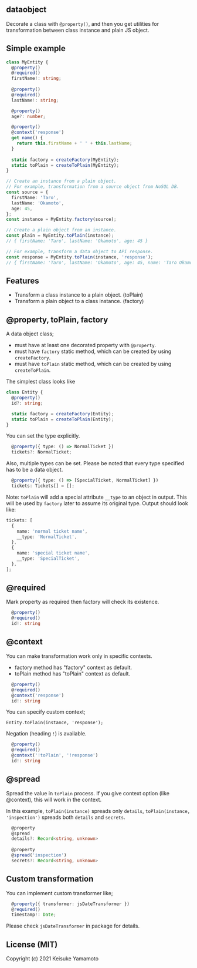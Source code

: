 dataobject
------------

Decorate a class with `@property()`, and then you get utilities for transformation between
class instance and plain JS object.

## Simple example

```typescript
class MyEntity {
  @property()
  @required()
  firstName!: string;
  
  @property()
  @required()
  lastName!: string;

  @property()
  age?: number;

  @property()
  @context('response')
  get name() {
    return this.firstName + ' ' + this.lastName;
  }
  
  static factory = createFactory(MyEntity);
  static toPlain = createToPlain(MyEntity);
}

// Create an instance from a plain object.
// For example, transformation from a source object from NoSQL DB.
const source = {
  firstName: 'Taro',
  lastName: 'Okamoto',
  age: 45,
};
const instance = MyEntity.factory(source);

// Create a plain object from an instance.
const plain = MyEntity.toPlain(instance);
// { firstName: 'Taro', lastName: 'Okamoto', age: 45 }

// For example, transform a data object to API response.
const response = MyEntity.toPlain(instance, 'response');
// { firstName: 'Taro', lastName: 'Okamoto', age: 45, name: 'Taro Okamoto' }
``` 

## Features

- Transform a class instance to a plain object. (toPlain)
- Transform a plain object to a class instance. (factory)

## @property, toPlain, factory

A data object class;
- must have at least one decorated property with `@property`.
- must have `factory` static method, which can be created by using `createFactory`.
- must have `toPlain` static method, which can be created by using `createToPlain`.

The simplest class looks like
```typescript
class Entity {
  @property()
  id?: string;

  static factory = createFactory(Entity);
  static toPlain = createToPlain(Entity); 
}
```

You can set the type explicitly.

```typescript
  @property({ type: () => NormalTicket })
  tickets?: NormalTicket;
```

Also, multiple types can be set. Please be noted that every type specified has to be a data object.

```typescript
  @property({ type: () => [SpecialTicket, NormalTicket] })
  tickets: Tickets[] = [];
```

Note: `toPlain` will add a special attribute `__type` to an object in output.
This will be used by `factory` later to assume its original type.
Output should look like:

```typescript
tickets: [
  {
    name: 'normal ticket name',
    __type: 'NormalTicket',
  },
  {
    name: 'special ticket name',
    __type: 'SpecialTicket',
  },
];
```


## @required

Mark property as required then factory will check its existence.

```typescript
  @property()
  @required()
  id!: string
```

## @context

You can make transformation work only in specific contexts.
- factory method has "factory" context as default.
- toPlain method has "toPlain" context as default.

```typescript
  @property()
  @required()
  @context('response')
  id!: string
```

You can specify custom context;
```
Entity.toPlain(instance, 'response');
```

Negation (heading `!`) is available.
```typescript
  @property()
  @required()
  @context('!toPlain', '!response')
  id!: string
```

## @spread

Spread the value in `toPlain` process. If you give context option (like @context), this will work in the context.

In this example, `toPlain(instance)` spreads only `details`, `toPlain(instance, 'inspection')` spreads both `details` and `secrets`.

```typescript
  @property
  @spread
  details?: Record<string, unknown>
  
  @property
  @spread('inspection')
  secrets?: Record<string, unknown>
```


## Custom transformation

You can implement custom transformer like;
```typescript
  @property({ transformer: jsDateTransformer })
  @required()
  timestamp!: Date;
```

Please check `jsDateTransformer` in package for details.

## License (MIT)

Copyright (c) 2021 Keisuke Yamamoto

